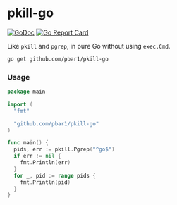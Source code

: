# pkill-go

[![GoDoc](https://godoc.org/github.com/pbar1/pkill-go?status.svg)](https://godoc.org/github.com/pbar1/pkill-go)
[![Go Report Card](https://goreportcard.com/badge/github.com/pbar1/pkill-go)](https://goreportcard.com/report/github.com/pbar1/pkill-go)

Like `pkill` and `pgrep`, in pure Go without using `exec.Cmd`.

```sh
go get github.com/pbar1/pkill-go
```

### Usage

```go
package main

import (
  "fmt"

  "github.com/pbar1/pkill-go"
)

func main() {
  pids, err := pkill.Pgrep("^go$")
  if err != nil {
    fmt.Println(err)
  }
  for _, pid := range pids {
    fmt.Println(pid)
  }
}
```
